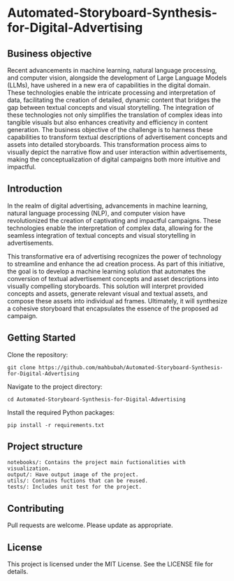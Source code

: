 # Automated-Storyboard-Synthesis-for-Digital-Advertising

## Business objective  


Recent advancements in machine learning, natural language processing, and computer vision, alongside the development of Large Language Models (LLMs), have ushered in a new era of capabilities in the digital domain. These technologies enable the intricate processing and interpretation of data, facilitating the creation of detailed, dynamic content that bridges the gap between textual concepts and visual storytelling. The integration of these technologies not only simplifies the translation of complex ideas into tangible visuals but also enhances creativity and efficiency in content generation. The business objective of the challenge is to harness these capabilities to transform textual descriptions of advertisement concepts and assets into detailed storyboards. This transformation process aims to visually depict the narrative flow and user interaction within advertisements, making the conceptualization of digital campaigns both more intuitive and impactful.

## Introduction

In the realm of digital advertising, advancements in machine learning, natural language processing (NLP), and computer vision have revolutionized the creation of captivating and impactful campaigns. These technologies enable the interpretation of complex data, allowing for the seamless integration of textual concepts and visual storytelling in advertisements.

This transformative era of advertising recognizes the power of technology to streamline and enhance the ad creation process. As part of this initiative, the goal is to develop a machine learning solution that automates the conversion of textual advertisement concepts and asset descriptions into visually compelling storyboards. This solution will interpret provided concepts and assets, generate relevant visual and textual assets, and compose these assets into individual ad frames. Ultimately, it will synthesize a cohesive storyboard that encapsulates the essence of the proposed ad campaign.

## Getting Started

Clone the repository:

    git clone https://github.com/mahbubah/Automated-Storyboard-Synthesis-for-Digital-Advertising

Navigate to the project directory:

    cd Automated-Storyboard-Synthesis-for-Digital-Advertising

Install the required Python packages:

    pip install -r requirements.txt


## Project structure

    notebooks/: Contains the project main fuctionalities with visualization.
    output/: Have output image of the project.
    utils/: Contains fuctions that can be reused.
    tests/: Includes unit test for the project.


## Contributing

Pull requests are welcome. Please update as appropriate.


## License

This project is licensed under the MIT License. See the LICENSE file for details.